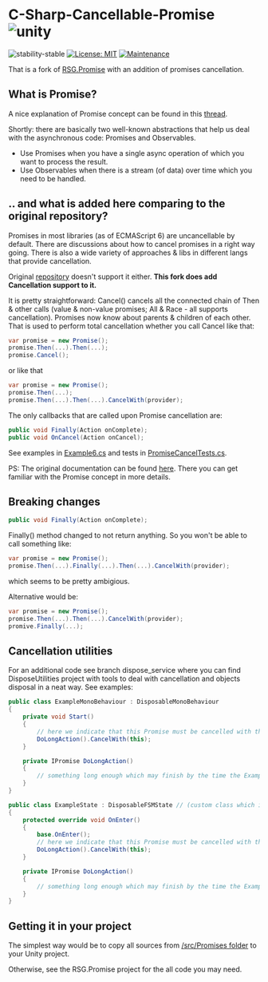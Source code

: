 # C-Sharp-Cancellable-Promise ![unity](https://img.shields.io/badge/Unity-100000?style=for-the-badge&logo=unity&logoColor=white)                             

![stability-stable](https://img.shields.io/badge/stability-stable-green.svg)
[![License: MIT](https://img.shields.io/badge/License-MIT-yellow.svg)](https://opensource.org/licenses/MIT)
[![Maintenance](https://img.shields.io/badge/Maintained%3F-yes-green.svg)](https://GitHub.com/Naereen/StrapDown.js/graphs/commit-activity)

That is a fork of [RSG.Promise](https://github.com/Real-Serious-Games/C-Sharp-Promise) 
with an addition of promises cancellation. 

## What is Promise?

A nice explanation of Promise concept can be found in this [thread](https://stackoverflow.com/questions/37364973/what-is-the-difference-between-promises-and-observables).

Shortly: there are basically two well-known abstractions that help us deal with the asynchronous code: Promises and Observables.
- Use Promises when you have a single async operation of which you want to process the result.
- Use Observables when there is a stream (of data) over time which you need to be handled.

## .. and what is added here comparing to the original repository?

Promises in most libraries (as of ECMAScript 6) are uncancellable by default. There are discussions about how to cancel promises in a right way going.
There is also a wide variety of approaches & libs in different langs that provide cancellation.   

Original [repository](https://github.com/Real-Serious-Games/C-Sharp-Promise) doesn't support it either. 
**This fork does add Cancellation support to it.** 

It is pretty straightforward: Cancel() cancels all the connected chain of Then & other calls (value & non-value promises; All & Race - all supports cancellation).
Promises now know about parents & children of each other. That is used to perform total cancellation whether you call Cancel like that:

```cs
var promise = new Promise();
promise.Then(...).Then(...);
promise.Cancel();
```

or like that

```cs
var promise = new Promise();
promise.Then(...);
promise.Then(...).Then(...).CancelWith(provider);
```

The only callbacks that are called upon Promise cancellation are:

```cs
public void Finally(Action onComplete);
public void OnCancel(Action onCancel);
```

See examples in [Example6.cs](./Promise.Examples/Example6.cs) 
and tests in [PromiseCancelTests.cs](./Promise.Tests/PromiseCancelTests.cs).

PS:
The original documentation can be found [here](https://github.com/Real-Serious-Games/C-Sharp-Promise). 
There you can get familiar with the Promise concept in more details.

## Breaking changes

```cs
public void Finally(Action onComplete);
```

Finally() method changed to not return anything.
So you won't be able to call something like:

 ```cs
 var promise = new Promise();
 promise.Then(...).Finally(...).Then(...).CancelWith(provider);
 ```

which seems to be pretty ambigious.

Alternative would be:

```cs
var promise = new Promise();
promise.Then(...).Then(...).CancelWith(provider);
promive.Finally(...);
```

## Cancellation utilities

For an additional code see branch dispose_service where you can find DisposeUtilities project with tools to deal with cancellation and objects disposal in a neat way.
See examples:

```cs
public class ExampleMonoBehaviour : DisposableMonoBehaviour
{
    private void Start()
    {
        // here we indicate that this Promise must be cancelled with the end of lifecycle of this object.
        DoLongAction().CancelWith(this);
    }

    private IPromise DoLongAction()
    {
        // something long enough which may finish by the time the Example gameObject will be destroyed.
    }
}

public class ExampleState : DisposableFSMState // (custom class which inherits from IDisposeProvider)
{
    protected override void OnEnter()
    {
        base.OnEnter();
        // here we indicate that this Promise must be cancelled with the end of lifecycle of this state.
        DoLongAction().CancelWith(this);
    }

    private IPromise DoLongAction()
    {
        // something long enough which may finish by the time the ExampleState will be finished.
    }
}
```

## Getting it in your project

The simplest way would be to copy all sources from [/src/Promises folder](./src/Promises) to your Unity project. 

Otherwise, see the RSG.Promise project for the all code you may need.


